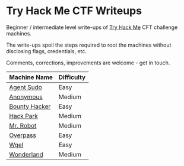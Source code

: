 # Try Hack Me CTF Writeups

Beginner / intermediate level write-ups of [Try Hack Me](https://tryhackme.com/) CFT challenge machines.

The write-ups spoil the steps required to root the machines without disclosing flags, credentials, etc.

Comments, corrections, improvements are welcome - get in touch.

| Machine Name | Difficulty |
| ------------ | ---------- |
| [Agent Sudo](challenges/agent-sudo.md) | Easy |
| [Anonymous](challenges/anonymous.md) | Medium |
| [Bounty Hacker](challenges/bounty-hacker.md) | Easy |
| [Hack Park](challenges/hackpark/hackpark.md) | Medium |
| [Mr. Robot](challenges/mr-robot.md) | Medium |
| [Overpass](challenges/overpass.md) | Easy |
| [Wgel](challenges/wgel.md) | Easy |
| [Wonderland](challenges/wonderland.md) | Medium |
